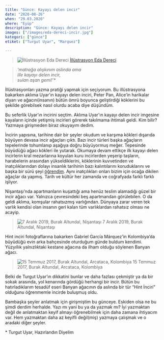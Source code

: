 ```yaml
---
title: "Günce: Kayayı delen incir"
date: "2020-08-26"
when: "29.03.2020"
where: "Eyüp"
description: "Günce: Kayayı delen incir"
images: ["/images/eda-dereci-incir.jpg"]
kategori: ["günce"]
etiket: ["Turgut Uyar", "Marquez"]

---
```


>![İllüstrasyon Eda Dereci](/images/eda-dereci-incir.jpg) [İllüstrasyon Eda Dereci](https://www.instagram.com/p/B21qmwxAaa7/)

>*‘matrağa alışkınım aslında ama  
ille kayayı delen incir,  
suları aşan gemi!’\**

İllüstrasyonları yazma pratiği yapmak için seçiyorum. Bu illüstrasyona bakarken aklıma Uyar’ın kayayı delen inciri, Peter Pan, Alice’in harikalar diyarı ve ağacın(insanın) bütün ömrü boyunca geliştirdiği köklerini bu şekilde görebilsek nasıl olurdu acaba diye düşündüm. 

<!--more-->

Bu seferlik Uyar’ın incirini seçtim. Aklıma Uyar'ın kayayı delen incir imgesine kayaların içinde yetişmiş incirleri görerek takılmama ihtimali geldi. Kim bilir? Yazmaya girişmeden biraz okuyayım dedim.

İncirin yapısına, tarihine dair bir şeyler okudum ve karşıma kökleri dışarıda büyüyen devasa incir ağaçları çıktı. Bazı incir türleri başka ağaçların tepelerinde tohumlanıp aşağıya doğru büyüyormuş meğer. Tepesinde büyüdüğü ağacı kökleri ile yutarak. Okumaya devam ettikçe ilk kayayı delen incirlerin kral mezarlarına koyulan kuru incirlerden yeşerip taşların, harabelerin arasından yükseldiklerini, köklerinin kuvvetinden ve inatçılıklarından dolayı insanlık tarihinin bazı kalıntılarını koruduklarını ve başka bir sürü şeyi [öğrendim](https://www.bbc.com/turkce/vert-earth-38680161). Aynı inatçılıkları onları bizim için ocağa dikilen ağaçlar da yapmış. Tarih ve kültür her zamanda ve coğrafyada farklı farklı işliyor. 

Nişantaşı’nda apartmanların kuşattığı ama henüz teslim alamadığı güzel bir incir ağacı var. Yalnızca çevresindeki beş apartmandan görülebilen. O da geldi aklıma, komşular rahatsızmış varlığından. Dünyaya zarar veren tek varlık kendisi olan insanın geri kalan tüm varlıklardan rahatsız olması ne acayip.

>![7 Aralık 2019, Burak Altundal, Nişantaşı](/images/incir-nisantasi.jpg) 7 Aralık 2019, Burak Altundal, Nişantaşı

Hint inciri fotoğraflarına bakarken Gabriel García Márquez’in Kolombiya’da büyüdüğü evin arka bahçesinde oturduğum günde buldum kendimi. Yüzyıllık yalnızlıktaki kestane ağacına da ilham olduğu söylenen Banyan ağacı. 

>![15 Temmuz 2017, Burak Altundal, Arcataca, Kolombiya](/images/banyan-marquez.jpg) 15 Temmuz 2017, Burak Altundal, Arcataca, Kolombiya

Belki de Turgut Uyar’ın dikkatini bunlar ve daha fazlası çekmiştir ya da bir sokak arasında, yol kenarında gördüğü herhangi bir incir. Bütün bu hatırladıklarım tesadüf eseri Banyan ağacının da aslında bir tür “Hint İnciri” olduğunu öğrenmemle incirde buluşmuş oldu. 

Bambaşka şeyler anlatmak için girişmiştim bu günceye. Eskiden olsa ne bu şimdi derdim herhalde. Yazı mı yani bu ya da yazmak mı? İyi yazmaktan değil de anlatmaktan keyif almayı öğrenebilmek için daha zamana ihtiyacım var. Hem yazmaktan daha az keyifli değil(miş) yazmaya çalışmak ve o aradaki diğer şeyler.


\* Turgut Uyar, Hazırlandın Diyelim  
